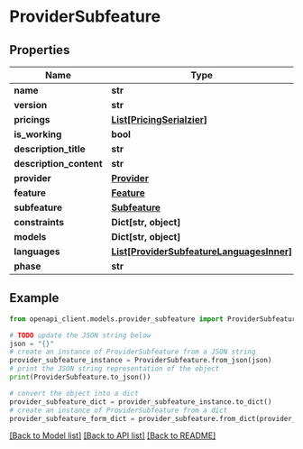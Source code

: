 # ProviderSubfeature


## Properties

Name | Type | Description | Notes
------------ | ------------- | ------------- | -------------
**name** | **str** |  | [readonly] 
**version** | **str** |  | [readonly] 
**pricings** | [**List[PricingSerialzier]**](PricingSerialzier.md) |  | 
**is_working** | **bool** |  | [optional] 
**description_title** | **str** |  | [optional] 
**description_content** | **str** |  | [optional] 
**provider** | [**Provider**](Provider.md) |  | 
**feature** | [**Feature**](Feature.md) |  | 
**subfeature** | [**Subfeature**](Subfeature.md) |  | 
**constraints** | **Dict[str, object]** |  | [readonly] 
**models** | **Dict[str, object]** |  | [readonly] 
**languages** | [**List[ProviderSubfeatureLanguagesInner]**](ProviderSubfeatureLanguagesInner.md) |  | [readonly] 
**phase** | **str** |  | [readonly] 

## Example

```python
from openapi_client.models.provider_subfeature import ProviderSubfeature

# TODO update the JSON string below
json = "{}"
# create an instance of ProviderSubfeature from a JSON string
provider_subfeature_instance = ProviderSubfeature.from_json(json)
# print the JSON string representation of the object
print(ProviderSubfeature.to_json())

# convert the object into a dict
provider_subfeature_dict = provider_subfeature_instance.to_dict()
# create an instance of ProviderSubfeature from a dict
provider_subfeature_form_dict = provider_subfeature.from_dict(provider_subfeature_dict)
```
[[Back to Model list]](../README.md#documentation-for-models) [[Back to API list]](../README.md#documentation-for-api-endpoints) [[Back to README]](../README.md)


